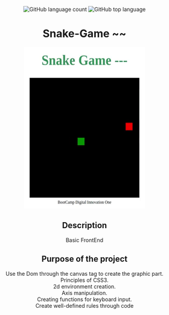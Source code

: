 <div align="center"> 
 
![GitHub language count](https://img.shields.io/github/languages/count/Ruan-codeVi/Clone-Netflix?color=green&style=for-the-badge) ![GitHub top language](https://img.shields.io/github/languages/top/Ruan-codeVi/Clone-Netflix?color=green&style=for-the-badge)


# Snake-Game ~~
![Screen](/assets/snakeGame.gif)
 
 
##  Description

Basic FrontEnd

##  Purpose of the project
 Use the Dom through the canvas tag to create the graphic part. </br> 
 Principles of CSS3. </br> 
 2d environment creation. </br> 
 Axis manipulation. </br> 
 Creating functions for keyboard input. </br> 
 Create well-defined rules through code </br> 

</div> </br> 
